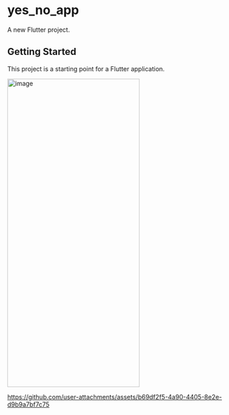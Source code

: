 # yes_no_app

A new Flutter project.

## Getting Started

This project is a starting point for a Flutter application.

<img width="300" height="700" alt="image" src="https://github.com/user-attachments/assets/51df3ae1-81f0-4442-8181-a65baa7ab8fb" />

https://github.com/user-attachments/assets/b69df2f5-4a90-4405-8e2e-d9b9a7bf7c75

